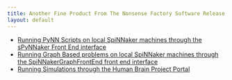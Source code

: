```yaml
---
title: Another Fine Product From The Nonsense Factory Software Release
layout: default
---
```


* [Running PyNN Scripts on local SpiNNaker machines through the sPyNNaker Front End interface](spynnaker_index.html)
* [Running Graph Based problems on local SpiNNaker machines through the SpiNNakerGraphFrontEnd front end interface](spinnaker_graph_index.html)
* [Running Simulations through the Human Brain Project Portal](HBP_portal_instructions.html)
